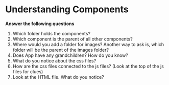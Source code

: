 # Understanding Components
**Answer the following questions**
1. Which folder holds the components?
2. Which component is the parent of all other components?
3. Where would you add a folder for images? Another way to ask is, which folder will be the parent of the images folder?
4. Does App have any grandchildren? How do you know?
5. What do you notice about the css files?
6. How are the css files connected to the js files? (Look at the top of the js files for clues)
7. Look at the HTML file. What do you notice?
